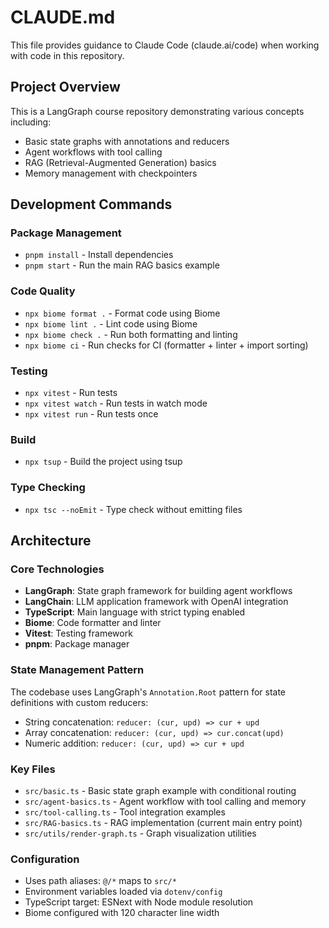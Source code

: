 # CLAUDE.md

This file provides guidance to Claude Code (claude.ai/code) when working with code in this repository.

## Project Overview

This is a LangGraph course repository demonstrating various concepts including:
- Basic state graphs with annotations and reducers
- Agent workflows with tool calling
- RAG (Retrieval-Augmented Generation) basics
- Memory management with checkpointers

## Development Commands

### Package Management
- `pnpm install` - Install dependencies
- `pnpm start` - Run the main RAG basics example

### Code Quality
- `npx biome format .` - Format code using Biome
- `npx biome lint .` - Lint code using Biome
- `npx biome check .` - Run both formatting and linting
- `npx biome ci` - Run checks for CI (formatter + linter + import sorting)

### Testing
- `npx vitest` - Run tests
- `npx vitest watch` - Run tests in watch mode
- `npx vitest run` - Run tests once

### Build
- `npx tsup` - Build the project using tsup

### Type Checking
- `npx tsc --noEmit` - Type check without emitting files

## Architecture

### Core Technologies
- **LangGraph**: State graph framework for building agent workflows
- **LangChain**: LLM application framework with OpenAI integration
- **TypeScript**: Main language with strict typing enabled
- **Biome**: Code formatter and linter
- **Vitest**: Testing framework
- **pnpm**: Package manager

### State Management Pattern
The codebase uses LangGraph's `Annotation.Root` pattern for state definitions with custom reducers:
- String concatenation: `reducer: (cur, upd) => cur + upd`
- Array concatenation: `reducer: (cur, upd) => cur.concat(upd)`
- Numeric addition: `reducer: (cur, upd) => cur + upd`

### Key Files
- `src/basic.ts` - Basic state graph example with conditional routing
- `src/agent-basics.ts` - Agent workflow with tool calling and memory
- `src/tool-calling.ts` - Tool integration examples
- `src/RAG-basics.ts` - RAG implementation (current main entry point)
- `src/utils/render-graph.ts` - Graph visualization utilities

### Configuration
- Uses path aliases: `@/*` maps to `src/*`
- Environment variables loaded via `dotenv/config`
- TypeScript target: ESNext with Node module resolution
- Biome configured with 120 character line width